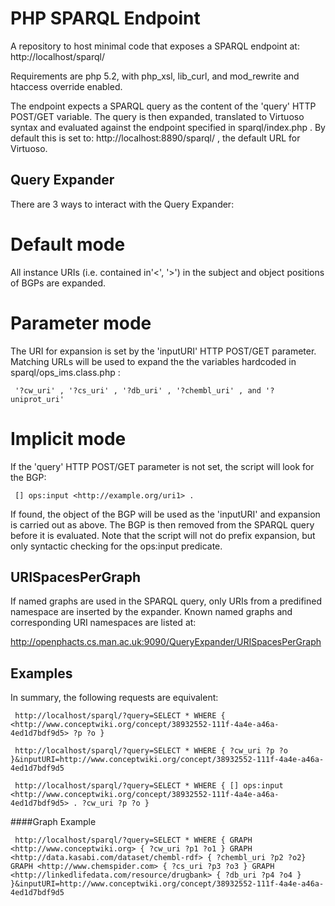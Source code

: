 PHP SPARQL Endpoint 
=================

A repository to host minimal code that exposes a SPARQL endpoint at:
http://localhost/sparql/

Requirements are php 5.2, with php_xsl, lib_curl, and mod_rewrite and htaccess override enabled.

The endpoint expects a SPARQL query as the content of the 'query' HTTP POST/GET variable. The query is then expanded, translated to Virtuoso syntax and evaluated against the endpoint specified in sparql/index.php . By default this is set to: http://localhost:8890/sparql/ , the default URL for Virtuoso.

Query Expander
--------------
There are 3 ways to interact with the Query Expander:
# Default mode
  All instance URIs (i.e. contained in'<', '>') in the subject and object positions of BGPs are expanded.

# Parameter mode
The URI for expansion is set by the 'inputURI' HTTP POST/GET parameter.
Matching URLs will be used to expand the the variables hardcoded in sparql/ops_ims.class.php : 

     '?cw_uri' , '?cs_uri' , '?db_uri' , '?chembl_uri' , and '?uniprot_uri'

# Implicit mode
If the 'query' HTTP POST/GET parameter is not set, the script will look for the BGP:

     [] ops:input <http://example.org/uri1> . 

If found, the object of the BGP will be used as the 'inputURI' and expansion is carried out as above. The BGP is then removed from the SPARQL query before it is evaluated. Note that the script will not do prefix expansion, but only syntactic checking for the ops:input predicate.

URISpacesPerGraph
-----------------
If named graphs are used in the SPARQL query, only URIs from a predifined namespace are inserted by the expander. Known named graphs and corresponding URI namespaces are listed at:

http://openphacts.cs.man.ac.uk:9090/QueryExpander/URISpacesPerGraph

Examples
--------
In summary, the following requests are equivalent:

     http://localhost/sparql/?query=SELECT * WHERE { <http://www.conceptwiki.org/concept/38932552-111f-4a4e-a46a-4ed1d7bdf9d5> ?p ?o }

     http://localhost/sparql/?query=SELECT * WHERE { ?cw_uri ?p ?o }&inputURI=http://www.conceptwiki.org/concept/38932552-111f-4a4e-a46a-4ed1d7bdf9d5

     http://localhost/sparql/?query=SELECT * WHERE { [] ops:input <http://www.conceptwiki.org/concept/38932552-111f-4a4e-a46a-4ed1d7bdf9d5> . ?cw_uri ?p ?o }

####Graph Example

     http://localhost/sparql/?query=SELECT * WHERE { GRAPH <http://www.conceptwiki.org> { ?cw_uri ?p1 ?o1 } GRAPH <http://data.kasabi.com/dataset/chembl-rdf> { ?chembl_uri ?p2 ?o2} GRAPH <http://www.chemspider.com> { ?cs_uri ?p3 ?o3 } GRAPH <http://linkedlifedata.com/resource/drugbank> { ?db_uri ?p4 ?o4 } }&inputURI=http://www.conceptwiki.org/concept/38932552-111f-4a4e-a46a-4ed1d7bdf9d5
